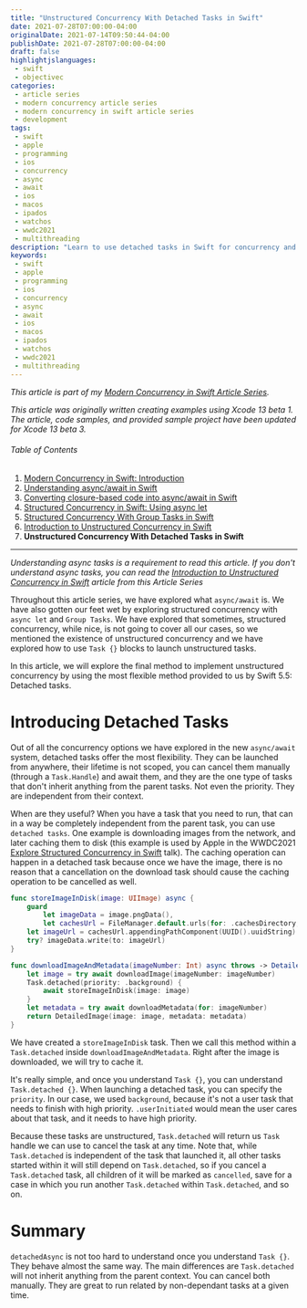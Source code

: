 ```yaml
---
title: "Unstructured Concurrency With Detached Tasks in Swift"
date: 2021-07-28T07:00:00-04:00
originalDate: 2021-07-14T09:50:44-04:00
publishDate: 2021-07-28T07:00:00-04:00
draft: false
highlightjslanguages:
 - swift
 - objectivec
categories:
 - article series
 - modern concurrency article series
 - modern concurrency in swift article series
 - development
tags:
 - swift
 - apple
 - programming
 - ios
 - concurrency
 - async
 - await
 - ios
 - macos
 - ipados
 - watchos
 - wwdc2021
 - multithreading
description: "Learn to use detached tasks in Swift for concurrency and why they are useful."
keywords:
 - swift
 - apple
 - programming
 - ios
 - concurrency
 - async
 - await
 - ios
 - macos
 - ipados
 - watchos
 - wwdc2021
 - multithreading
---
```


*This article is part of my [Modern Concurrency in Swift Article Series](https://www.andyibanez.com/posts/modern-concurrency-in-swift-introduction/).*


*This article was originally written creating examples using Xcode 13 beta 1. The article, code samples, and provided sample project have been updated for Xcode 13 beta 3.*

###### Table of Contents

1. [Modern Concurrency in Swift: Introduction](/posts/modern-concurrency-in-swift-introduction/)
2. [Understanding async/await in Swift](https://www.andyibanez.com/posts/understanding-async-await-in-swift/)
3. [Converting closure-based code into async/await in Swift](/posts/converting-closure-based-code-into-async-await-in-swift/)
4. [Structured Concurrency in Swift: Using async let](https://www.andyibanez.com/posts/structured-concurrency-in-swift-using-async-let/)
5. [Structured Concurrency With Group Tasks in Swift](https://www.andyibanez.com/posts/structured-concurrency-with-group-tasks-in-swift/)
6. [Introduction to Unstructured Concurrency in Swift](https://www.andyibanez.com/posts/introduction-to-unstructured-concurrency-in-swift/)
7. **Unstructured Concurrency With Detached Tasks in Swift**

<hr>

*Understanding async tasks is a requirement to read this article. If you don't understand async tasks, you can read the [Introduction to Unstructured Concurrency in Swift]() article from this Article Series*

Throughout this article series, we have explored what `async/await` is. We have also gotten our feet wet by exploring structured concurrency with `async let` and `Group Tasks`. We have explored that sometimes, structured concurrency, while nice, is not going to cover all our cases, so we mentioned the existence of unstructured concurrency and we have explored how to use `Task {}`  blocks to launch unstructured tasks.

In this article, we will explore the final method to implement unstructured concurrency by using the most flexible method provided to us by Swift 5.5: Detached tasks.

# Introducing Detached Tasks

Out of all the concurrency options we have explored in the new `async/await` system, detached tasks offer the most flexibility. They can be launched from anywhere, their lifetime is not scoped, you can cancel them manually (through a `Task.Handle`) and await them, and they are the one type of tasks that don't inherit anything from the parent tasks. Not even the priority. They are independent from their context.

When are they useful? When you have a task that you need to run, that can in a way be completely independent from the parent task, you can use `detached tasks`. One example is downloading images from the network, and later caching them to disk (this example is used by Apple in the WWDC2021 [Explore Structured Concurrency in Swift](https://developer.apple.com/videos/play/wwdc2021/10134/) talk). The caching operation can happen in a detached task because once we have the image, there is no reason that a cancellation on the download task should cause the caching operation to be cancelled as well.

```swift
func storeImageInDisk(image: UIImage) async {
    guard
        let imageData = image.pngData(),
        let cachesUrl = FileManager.default.urls(for: .cachesDirectory, in: .userDomainMask).first else { return }
    let imageUrl = cachesUrl.appendingPathComponent(UUID().uuidString)
    try? imageData.write(to: imageUrl)
}
```

```swift
func downloadImageAndMetadata(imageNumber: Int) async throws -> DetailedImage {
    let image = try await downloadImage(imageNumber: imageNumber)
    Task.detached(priority: .background) {
        await storeImageInDisk(image: image)
    }
    let metadata = try await downloadMetadata(for: imageNumber)
    return DetailedImage(image: image, metadata: metadata)
}
```

We have created a `storeImageInDisk` task. Then we call this method within a `Task.detached` inside `downloadImageAndMetadata`. Right after the image is downloaded, we will try to cache it.

It's really simple, and once you understand `Task {}`, you can understand `Task.detached {}`. When launching a detached task, you can specify the `priority`. In our case, we used `background`, because it's not a user task that needs to finish with high priority. `.userInitiated` would mean the user cares about that task, and it needs to have high priority.

Because these tasks are unstructured, `Task.detached` will return us `Task` handle we can use to cancel the task at any time. Note that, while `Task.detached` is independent of the task that launched it, all other tasks started within it will still depend on `Task.detached`, so if you cancel a `Task.detached` task, all children of it will be marked as `cancelled`, save for a case in which you run another `Task.detached` within `Task.detached`, and so on.

# Summary

`detachedAsync` is not too hard to understand once you understand `Task {}`. They behave almost the same way. The main differences are `Task.detached` will not inherit anything from the parent context. You can cancel both manually. They are great to run related by non-dependant tasks at a given time.
